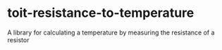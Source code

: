 # toit-resistance-to-temperature
A library for calculating a temperature by measuring the resistance of a resistor
